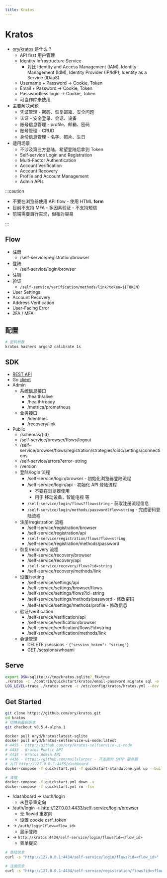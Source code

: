 ```yaml
---
title: Kratos
---
```


# Kratos

- [ory/kratos](https://github.com/ory/kratos) 是什么 ?
  - API first 用户管理
  - Identity Infrastructure Service
    - 对比 Identity and Access Management (IAM), Identity Management (IdM), Identity Provider (IP/IdP), Identity as a Service (IDaaS)
  - Username + Password -> Cookie, Token
  - Email + Password -> Cookie, Token
  - Passwordless login -> Cookie, Token
  - 可当作库来使用
- 主要解决问题
  - 凭证管理 - 密码、恢复邮箱、安全问题
  - 认证 - 安全登录、会话、设备
  - 账号信息管理 - profile、邮箱、密码
  - 账号管理 - CRUD
  - 身份信息管理 - 名字、照片、生日
- 适用场景
  - 不涉及第三方登陆，希望登陆后拿到 Token
  - Self-service Login and Registration
  - Multi-Factor Authentication
  - Account Verification
  - Account Recovery
  - Profile and Account Management
  - Admin APIs

:::caution

- 不要在浏览器使用 API flow - 使用 HTML **form**
- 目前不支持 MFA - 多因素验证 - 不支持短信
- 前端需要自行实现，但相对容易

:::

## Flow

- 注册
  - /self-service/registration/browser
- 登陆
  - /self-service/login/browser
- 注销
- 验证
  - `/self-service/verification/methods/link?token=${TOKEN}`
- User Settings
- Account Recovery
- Address Verification
- User-Facing Error
- 2FA / MFA

## 配置

```bash
# 密码参数
kratos hashers argon2 calibrate 1s
```

## SDK

- [REST API](https://www.ory.sh/kratos/docs/reference/api/)
- Go [client](https://github.com/ory/kratos-client-go)
- Admin
  - 系统信息接口
    - /health/alive
    - /health/ready
    - /metrics/prometheus
  - 业务接口
    - /identities
    - /recovery/link
- Public
  - /schemas/{id}
  - /self-service/browser/flows/logout
  - /self-service/browser/flows/registration/strategies/oidc/settings/connections
  - /self-service/errors?error=string
  - /version
  - 登陆/login 流程
    - /self-service/login/browser - 初始化浏览器登陆流程
    - /self-service/login/api - 初始化 API 登陆流程
      - 不要在浏览器使用
      - 用于 移动设备，智能电视 等
    - `/self-service/login/flows?flow=string` - 获取注册流程信息
    - `/self-service/login/methods/password?flow=string` - 完成密码登陆流程
  - 注册/registration 流程
    - /self-service/registration/browser
    - /self-service/registration/api
    - `/self-service/registration/flows?flow=string`
    - /self-service/registration/methods/password
  - 恢复/recovery 流程
    - /self-service/recovery/browser
    - /self-service/recovery/api
    - `/self-service/recovery/flows?id=string`
    - /self-service/recovery/methods/link
  - 设置/setting
    - /self-service/settings/api
    - /self-service/settings/browser/flows
    - /self-service/settings/flows?id=string
    - /self-service/settings/methods/password - 修改密码
    - /self-service/settings/methods/profile - 修改信息
  - 验证/verification
    - /self-service/verification/api
    - /self-service/verification/browser
    - /self-service/verification/flows?id=string
    - /self-service/verification/methods/link
  - 会话管理
    - DELETE /sessions - `{"session_token": "string"}`
    - GET /sessions/whoami

## Serve

```bash
export DSN=sqlite:///tmp/kratos.sqlite?_fk=true
./kratos -c ./contrib/quickstart/kratos/email-password migrate sql -e --yes
LOG_LEVEL=trace ./kratos serve -c /etc/config/kratos/kratos.yml --dev
```

## Get Started

```bash
git clone https://github.com/ory/kratos.git
cd kratos
# 切换到最新版本
git checkout v0.5.4-alpha.1

docker pull oryd/kratos:latest-sqlite
docker pull oryd/kratos-selfservice-ui-node:latest
# 4455 - http://github.com/ory/kratos-selfservice-ui-node
# 4433 - Kratos Public API
# 4434 - Kratos Admin API
# 4436 - https://github.com/mailslurper - 开发用的 SMTP 服务器
# 入口 http://127.0.0.1:4455/dashboard
docker-compose -f quickstart.yml -f quickstart-standalone.yml up --build --force-recreate

# 清理
docker-compose -f quickstart.yml down -v
docker-compose -f quickstart.yml rm -fsv
```

- /dashboard -> /auth/login
  - 未登录重定向
- /auth/login -> http://127.0.0.1:4433/self-service/login/browser
  - 无 flowid 重定向
  - 设置 cookie csrf_token
- -> `/auth/login?flow=<flow_id>`
  - 显示登陆
- -> `http://kratos:4434/self-service/login/flows?id=<flow_id>`
  - 表单提交

```bash
# 登陆信息
curl -s "http://127.0.0.1:4434/self-service/login/flows?id=<flow_id>" | jq

# 注册信息
curl -s "http://127.0.0.1:4434/self-service/registration/flows?id=<flow_id>" | jq
```
